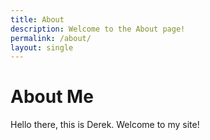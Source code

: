 ```yaml
---
title: About
description: Welcome to the About page!
permalink: /about/
layout: single
---
```

# About Me

Hello there, this is Derek. Welcome to my site!